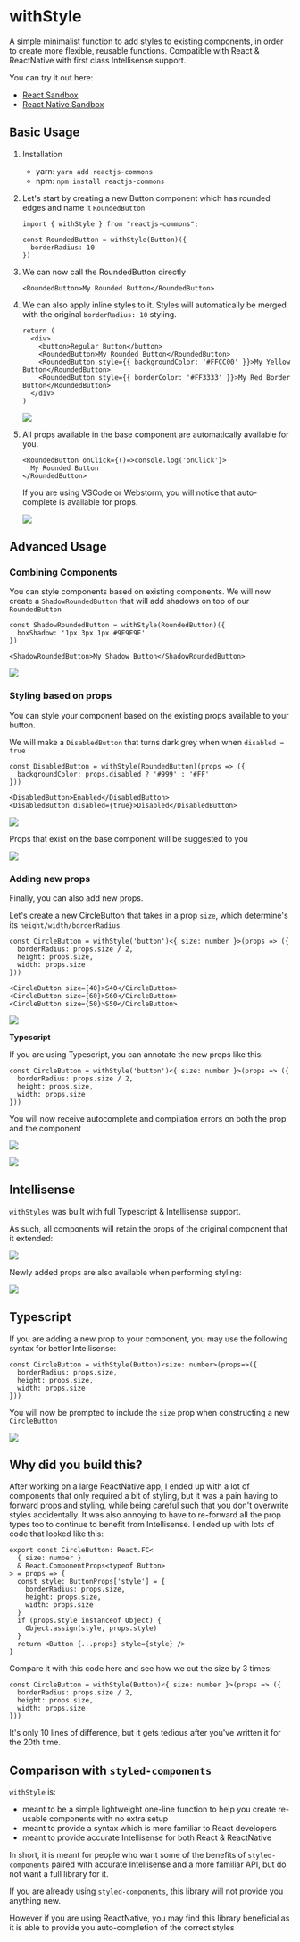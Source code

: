 # withStyle

A simple minimalist function to add styles to existing components, in order to create more flexible, reusable functions. Compatible with React & ReactNative with first class Intellisense support.

You can try it out here:

- [React Sandbox](https://codesandbox.io/s/withstyle-qwebt)
- [React Native Sandbox](https://codesandbox.io/s/withstyle-react-native-zfe43) 

## Basic Usage


1) Installation

    - yarn: `yarn add reactjs-commons`
    - npm: `npm install reactjs-commons`

2) Let's start by creating a new Button component which has rounded edges and name it `RoundedButton`

    ```tsx
   import { withStyle } from "reactjs-commons";
    
    const RoundedButton = withStyle(Button)({
      borderRadius: 10
    })
    ```

3) We can now call the RoundedButton directly

    ```tsx
    <RoundedButton>My Rounded Button</RoundedButton>
    ```
   
4) We can also apply inline styles to it. Styles will automatically be merged with the original `borderRadius: 10` styling.

    ```tsx
    return (
      <div>
        <button>Regular Button</button>
        <RoundedButton>My Rounded Button</RoundedButton>
        <RoundedButton style={{ backgroundColor: '#FFCC00' }}>My Yellow Button</RoundedButton>
        <RoundedButton style={{ borderColor: '#FF3333' }}>My Red Border Button</RoundedButton>
      </div>
    )
    ```

    ![](https://i.imgur.com/miasoaG.png)
    
5) All props available in the base component are automatically available for you.

    ```tsx
    <RoundedButton onClick={()=>console.log('onClick'}>
      My Rounded Button
    </RoundedButton>
    ```
   
   If you are using VSCode or Webstorm, you will notice that auto-complete is available for props.
   
   ![](https://i.imgur.com/ONk4aYt.gif)

## Advanced Usage

### Combining Components

You can style components based on existing components. We will now create a `ShadowRoundedButton` that will add shadows on top of our `RoundedButton`

```tsx
const ShadowRoundedButton = withStyle(RoundedButton)({
  boxShadow: '1px 3px 1px #9E9E9E'
})
```

```tsx
<ShadowRoundedButton>My Shadow Button</ShadowRoundedButton>
```

![](https://i.imgur.com/es7mIeK.png)


### Styling based on props

You can style your component based on the existing props available to your button.

We will make a `DisabledButton` that turns dark grey when when `disabled = true`

```tsx
const DisabledButton = withStyle(RoundedButton)(props => ({
  backgroundColor: props.disabled ? '#999' : '#FF'
}))
```

```tsx
<DisabledButton>Enabled</DisabledButton>
<DisabledButton disabled={true}>Disabled</DisabledButton>
```

![](https://i.imgur.com/RtsLhcV.png)

Props that exist on the base component will be suggested to you

![](https://i.imgur.com/wDgHUZo.gif)

### Adding new props

Finally, you can also add new props.

Let's create a new CircleButton that takes in a prop `size`, which determine's its `height/width/borderRadius`.

```tsx
const CircleButton = withStyle('button')<{ size: number }>(props => ({
  borderRadius: props.size / 2,
  height: props.size,
  width: props.size
}))
```

```tsx
<CircleButton size={40}>S40</CircleButton>
<CircleButton size={60}>S60</CircleButton>
<CircleButton size={50}>S50</CircleButton>
```

![](https://i.imgur.com/Yo2gnS3.png)

**Typescript**

If you are using Typescript, you can annotate the new props like this:

```tsx
const CircleButton = withStyle('button')<{ size: number }>(props => ({
  borderRadius: props.size / 2,
  height: props.size,
  width: props.size
}))
```

You will now receive autocomplete and compilation errors on both the prop and the component

![](https://i.imgur.com/F6pO60A.png)

![](https://i.imgur.com/fI988xD.png)

## Intellisense

`withStyles` was built with full Typescript & Intellisense support.

As such, all components will retain the props of the original component that it extended:

![](https://i.imgur.com/9eQHzlW.gif)

Newly added props are also available when performing styling:

![](https://i.imgur.com/0leN9Mb.gif)

## Typescript

If you are adding a new prop to your component, you may use the following syntax for better Intellisense:

```tsx
const CircleButton = withStyle(Button)<size: number>(props=>({
  borderRadius: props.size,
  height: props.size,
  width: props.size
}))
```

You will now be prompted to include the `size` prop when constructing a new `CircleButton`

![](https://i.imgur.com/nSQl0qx.gif)

## Why did you build this?

After working on a large ReactNative app, I ended up with a lot of components that only required a bit of styling, but it was a pain having to forward props and styling, while being careful such that you don't overwrite styles accidentally. It was also annoying to have to re-forward all the prop types too to continue to benefit from Intellisense. I ended up with lots of code that looked like this:

```tsx
export const CircleButton: React.FC<
  { size: number } 
  & React.ComponentProps<typeof Button>
> = props => {
  const style: ButtonProps['style'] = {
    borderRadius: props.size,
    height: props.size,
    width: props.size
  }
  if (props.style instanceof Object) {
    Object.assign(style, props.style)
  }
  return <Button {...props} style={style} />
}
```
 
Compare it with this code here and see how we cut the size by 3 times:

```tsx
const CircleButton = withStyle(Button)<{ size: number }>(props => ({
  borderRadius: props.size / 2,
  height: props.size,
  width: props.size
}))
```

It's only 10 lines of difference, but it gets tedious after you've written it for the 20th time.

## Comparison with `styled-components`

`withStyle` is: 
- meant to be a simple lightweight one-line function to help you create re-usable components with no extra setup
- meant to provide a syntax which is more familiar to React developers
- meant to provide accurate Intellisense for both React & ReactNative

In short, it is meant for people who want some of the benefits of `styled-components` paired with accurate Intellisense and a more familiar API, but do not want a full library for it.

If you are already using `styled-components`, this library will not provide you anything new.

However if you are using ReactNative, you may find this library beneficial as it is able to provide you auto-completion of the correct styles
